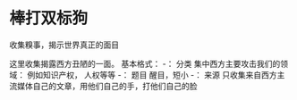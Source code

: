 # 棒打双标狗
收集糗事，揭示世界真正的面目

这里收集揭露西方丑陋的一面。
基本格式：
-： 分类
    集中西方主要攻击我们的领域： 例如知识产权， 人权等等
-： 题目
    醒目，短小
-： 来源
    只收集来自西方主流媒体自己的文章，用他们自己的手，打他们自己的脸
